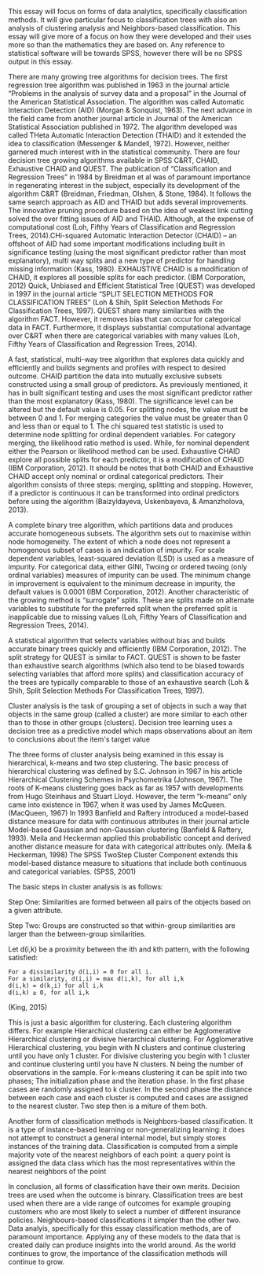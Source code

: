 This essay will focus on forms of data analytics, specifically classification methods. It will give particular focus to classification trees with also an analysis of clustering analysis and Neighbors-based classification. This essay will give more of a focus on how they were developed and their uses more so than the mathematics they are based on. Any reference to statistical software will be towards SPSS, however there will be no SPSS output in this essay.

There are many growing tree algorithms for decision trees. The first regression tree algorithm was published in 1963 in the journal article “Problems in the analysis of survey data and a proposal” in the Journal of the American Statistical Association. The algorithm was called Automatic Interaction Detection (AID) (Morgan & Sonquist, 1963). The next advance in the field came from another journal article in Journal of the American Statistical Association published in 1972. The algorithm developed was called THeta Automatic Interaction Detection (THAID) and it extended the idea to classification (Messenger & Mandell, 1972). However, neither garnered much interest with in the statistical community. There are four decision tree growing algorithms available in SPSS C&RT, CHAID, Exhaustive CHAID and QUEST. The publication of “Classification and Regression Trees” in 1984 by Breidman et al was of paramount importance in regenerating interest in the subject, especially its development of the algorithm C&RT (Breidman, Friedman, Olshen, & Stone, 1984). It follows the same search approach as AID and THAID but adds several improvements. The innovative pruning procedure based on the idea of weakest link cutting solved the over fitting issues of AID and THAID. Although, at the expense of computational cost (Loh, Fifthy Years of Classification and Regression Trees, 2014).CHi-squared Automatic Interaction Detector (CHAID) – an offshoot of AID had some important modifications including built in significance testing (using the most significant predictor rather than most explanatory), multi way splits and a new type of predictor for handling missing information (Kass, 1980). EXHAUSTIVE CHAID is a modification of CHAID, it explores all possible splits for each predictor. (IBM Corporation, 2012)  Quick, Unbiased and Efficient Statistical Tree (QUEST) was developed in 1997 in the journal article “SPLIT SELECTION METHODS FOR CLASSIFICATION TREES” (Loh & Shih, Split Selection Methods For Classification Trees, 1997). QUEST share many similarities with the algorithm FACT. However, it removes bias that can occur for categorical data in FACT. Furthermore, it displays substantial computational advantage over C&RT when there are categorical variables with many values (Loh, Fifthy Years of Classification and Regression Trees, 2014).

A fast, statistical, multi-way tree algorithm that explores data quickly and efficiently and builds segments and profiles with respect to desired outcome. CHAID partition the data into mutually exclusive subsets constructed using a small group of predictors. As previously mentioned, it has in built significant testing and uses the most significant predictor rather than the most explanatory (Kass, 1980). The significance level can be altered but the default value is 0.05. For splitting nodes, the value must be between 0 and 1. For merging categories the value must be greater than 0 and less than or equal to 1. The chi squared test statistic is used to determine node splitting for ordinal dependent variables. For category merging, the likelihood ratio method is used. While, for nominal dependent either the Pearson or likelihood method can be used. Exhaustive CHAID explore all possible splits for each predictor, it is a modification of CHAID (IBM Corporation, 2012). It should be notes that both CHAID and Exhaustive CHAID accept only nominal or ordinal categorical predictors. Their algorithm consists of three steps: merging, splitting and stopping. However, if a predictor is continuous it can be transformed into ordinal predictors before using the algorithm (Baizyldayeva, Uskenbayeva, & Amanzholova, 2013).

A complete binary tree algorithm, which partitions data and produces accurate homogeneous subsets. The algorithm sets out to maximise within node homogeneity. The extent of which a node does not represent a homogenous subset of cases is an indication of impurity. For scale dependent variables, least-squared deviation (LSD) is used as a measure of impurity. For categorical data, either GINI, Twoing or ordered twoing (only ordinal variables) measures of impurity can be used. The minimum change in improvement is equivalent to the minimum decrease in impurity, the default values is 0.0001 (IBM Corporation, 2012). Another characteristic of the growing method is “surrogate” splits. These are splits made on alternate variables to substitute for the preferred split when the preferred split is inapplicable due to missing values (Loh, Fifthy Years of Classification and Regression Trees, 2014). 

A statistical algorithm that selects variables without bias and builds accurate binary trees quickly and efficiently (IBM Corporation, 2012).  The split strategy for QUEST is similar to FACT. QUEST is shown to be faster than exhaustive search algorithms (which also tend to be biased towards selecting variables that afford more splits) and classification accuracy of the trees are typically comparable to those of an exhaustive search (Loh & Shih, Split Selection Methods For Classification Trees, 1997). 

Cluster analysis is the task of grouping a set of objects in such a way that objects in the same group (called a cluster) are more similar to each other than to those in other groups (clusters). Decision tree learning uses a decision tree as a predictive model which maps observations about an item to conclusions about the item's target value

The three forms of cluster analysis being examined in this essay is hierarchical, k-means and two step clustering. The basic process of hierarchical clustering was defined by S.C. Johnson in 1967 in his article Hierarchical Clustering Schemes in Psychometrika (Johnson, 1967). The roots of K-means clustering goes back as far as 1957 with developments from Hugo Steinhaus and Stuart Lloyd. However, the term “k-means” only came into existence in 1967, when it was used by James McQueen. (MacQueen, 1967) In 1993 Banfield and Raftery introduced a model-based distance measure for data with continuous attributes in their journal article Model-based Gaussian and non-Gaussian clustering (Banfield & Raftery, 1993). Meila and Heckerman applied this probabilistic concept and derived another distance measure for data with categorical attributes only. (Meila & Heckerman, 1998) The SPSS TwoStep Cluster Component extends this model-based distance measure to situations that include both continuous and categorical variables. (SPSS, 2001)

The basic steps in cluster analysis is as follows:

Step One:
Similarities are formed between all pairs of the objects based on a given attribute.

Step Two:
Groups are constructed so that within-group similarities are larger than the between-group similarities.

Let d(i,k) be a proximity between the ith and kth pattern, with the following satisfied:

	For a dissimilarity d(i,i) = 0 for all i.
	For a similarity, d(i,i) = max d(i,k), for all i,k
	d(i,k) = d(k,i) for all i,k
	d(i,k) ≥ 0, for all i,k 
(King, 2015)

This is just a basic algorithm for clustering. Each clustering algorithm differs. For example Hierarchical clustering can either be Agglomerative Hierarchical clustering or divisive hierarchical clustering. For Agglomerative Hierarchical clustering, you begin with N clusters and continue clustering until you have only 1 cluster. For divisive clustering you begin with 1 cluster and continue clustering until you have N clusters. N being the number of observations in the sample. For k-means clustering it can be split into two phases; The initialization phase and the iteration phase. In the first phase cases are randomly assigned to k cluster. In the second phase the distance between each case and each cluster is computed and cases are assigned to the nearest cluster. Two step then is a miture of them both.

Another form of classification methods is Neighbors-based classification. It is a type of instance-based learning or non-generalizing learning: it does not attempt to construct a general internal model, but simply stores instances of the training data. Classification is computed from a simple majority vote of the nearest neighbors of each point: a query point is assigned the data class which has the most representatives within the nearest neighbors of the point

In conclusion, all forms of classification have their own merits. Decision trees are used when the outcome is binrary. Classification trees are best used when there are a vide range of outcomes for example grouping customers who are most likely to select a number of different insurance policies. Neighbours-based classifications it simpler than the other two. Data analyis, specifically for this essay classification methods, are of paramount importance. Applying any of these models to the data that is created daily can produce insights into the world around. As the world continues to grow, the importance of the classification methods will continue to grow.

